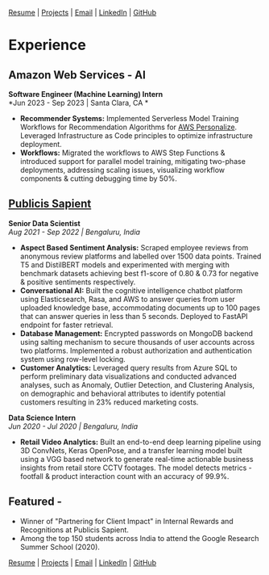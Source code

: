 
[Resume](https://drive.google.com/file/d/12KRtfnoA9yQMReRObOS0FLZEHmJHqFxJ/view?usp=sharing) | [Projects](projects.md#projects) | [Email](mailto:hmuppa@uw.edu) | [LinkedIn](https://www.linkedin.com/in/hema-varshita-m) | [GitHub](https://github.com/hvarshita)

# Experience

## Amazon Web Services - AI 
**Software Engineer (Machine Learning) Intern**  
*Jun 2023 - Sep 2023 | Santa Clara, CA *


- **Recommender Systems:** Implemented Serverless Model Training Workflows for Recommendation Algorithms for [AWS Personalize](https://docs.aws.amazon.com/personalize/latest/dg/how-it-works.html). Leveraged Infrastructure as Code principles to optimize infrastructure deployment.
- **Workflows:** Migrated the workflows to AWS Step Functions & introduced support for parallel model training, mitigating two-phase deployments, addressing scaling issues, visualizing workflow components & cutting debugging time by 50%.

## [Publicis Sapient](https://www.publicissapient.com/solutions/kaas)
**Senior Data Scientist**  
*Aug 2021 - Sep 2022 | Bengaluru, India*


- **Aspect Based Sentiment Analysis:** Scraped employee reviews from anonymous review platforms and labelled over 1500 data points. Trained T5 and DistilBERT models and experimented with merging with benchmark datasets achieving best f1-score of 0.80 & 0.73 for negative & positive sentiments respectively.
- **Conversational AI:** Built the cognitive intelligence chatbot platform using Elasticsearch, Rasa, and AWS to answer queries from user uploaded knowledge base, accommodating documents up to 100 pages that can answer queries in less than 5 seconds. Deployed to FastAPI endpoint for faster retrieval.
- **Database Management:** Encrypted passwords on MongoDB backend using salting mechanism to secure thousands of user accounts across two platforms. Implemented a robust authorization and authentication system using row-level locking.
- **Customer Analytics:** Leveraged query results from Azure SQL to perform preliminary data visualizations and conducted advanced analyses, such as Anomaly, Outlier Detection, and Clustering Analysis, on demographic and behavioral attributes to identify potential customers resulting in 23% reduced marketing costs.

**Data Science Intern**  
*Jun 2020 - Jul 2020 | Bengaluru, India*

- **Retail Video Analytics:** Built an end-to-end deep learning pipeline using 3D ConvNets, Keras OpenPose, and a transfer learning model built using a VGG based network to generate real-time actionable business insights from retail store CCTV footages. The model detects metrics - footfall & product interaction count with an accuracy of 99.9%.

## Featured - 
- Winner of "Partnering for Client Impact" in Internal Rewards and Recognitions at Publicis Sapient.
- Among the top 150 students across India to attend the Google Research Summer School (2020).

[Resume](https://drive.google.com/file/d/12KRtfnoA9yQMReRObOS0FLZEHmJHqFxJ/view?usp=sharing) | [Projects](projects.md#projects) | [Email](mailto:hmuppa@uw.edu) | [LinkedIn](https://www.linkedin.com/in/hema-varshita-m) | [GitHub](https://github.com/hvarshita)
